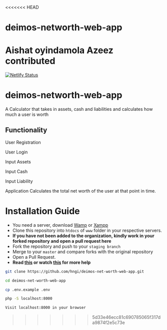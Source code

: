 <<<<<<< HEAD
# deimos-networth-web-app

Aishat oyindamola Azeez contributed
=======
[![Netlify Status](https://api.netlify.com/api/v1/badges/f9c2ad84-b2da-4231-9ace-19b0565c8308/deploy-status)](https://app.netlify.com/sites/deimos-networth/deploys)


# deimos-networth-web-app
A Calculator that takes in assets, cash and liabilities and calculates how much a user is worth

## Functionality
User Registration

User Login

Input Assets

Input Cash

Input Liability

Application Calculates the total net worth of the user at that point in time.


# Installation Guide

- You need a server, download [Wamp](http://www.wampserver.com/en/) or [Xampp](https://www.apachefriends.org/index.html)
- Clone this repository into `htdocs` of `www` folder in your respective servers. <br>
- **If you have not been added to the organization, kindly work in your forked repository and open a pull request here** <br>
- Fork the repository and push to your `staging branch`
- Merge to your `master` and compare forks with the original repository
- Open a Pull Request.
- **Read [this](https://help.github.com/en/articles/creating-a-pull-request-from-a-fork) or watch [this](https://www.youtube.com/watch?v=G1I3HF4YWEw) for more help**

```bash
git clone https://github.com/hngi/deimos-net-worth-web-app.git
```

```bash
cd deimos-net-worth-web-app
```

```bash
cp .env.example .env
```

```bash
php -S localhost:8000
```

```bash
Visit localhost:8000 in your browser
```
>>>>>>> 5d33e46ecc81c690785065f317da9874f2e5c73e
